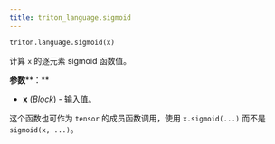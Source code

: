 ```yaml
---
title: triton_language.sigmoid
---
```


```python
triton.language.sigmoid(x)
```


计算 `x` 的逐元素 sigmoid 函数值。 


**参数****：**

* **x** (*Block*) - 输入值。

这个函数也可作为 `tensor` 的成员函数调用，使用 `x.sigmoid(...)` 而不是 `sigmoid(x, ...)`。


